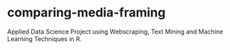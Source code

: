 # comparing-media-framing
Applied Data Science Project using Webscraping, Text Mining and Machine Learning Techniques in R.
